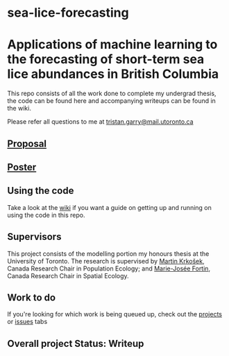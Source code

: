# sea-lice-forecasting

# Applications of machine learning to the forecasting of short-term sea lice abundances in British Columbia

This repo consists of all the work done to complete my undergrad thesis, the code can be found here and accompanying writeups can be found in the wiki. 

Please refer all questions to me at tristan.garry@mail.utoronto.ca

## [Proposal](https://github.com/TristanGarry/sea-lice-forecasting/blob/master/supporting/TG_Proposal.pdf)

## [Poster](https://github.com/TristanGarry/sea-lice-forecasting/blob/master/supporting/Tristan_Garry_Poster_EEB498.pdf)

## Using the code

Take a look at the [wiki](https://github.com/TristanGarry/sea-lice-forecasting/wiki) if you want a guide on getting up and running on using the code in this repo. 

## Supervisors

This project consists of the modelling portion my honours thesis at the University of Toronto. The research is supervised by [Martin Krkošek](https://krkosek.eeb.utoronto.ca/), Canada Research Chair in Population Ecology; and [Marie-Josée Fortin](https://fortin.eeb.utoronto.ca/), Canada Research Chair in Spatial Ecology. 

## Work to do

If you're looking for which work is being queued up, check out the [projects](https://github.com/TristanGarry/sea-lice-forecasting/projects/1) or [issues](https://github.com/TristanGarry/sea-lice-forecasting/issues) tabs

## Overall project Status: Writeup

